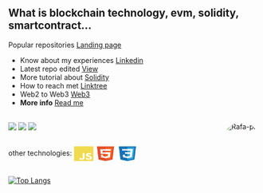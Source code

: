 ## What is blockchain technology, evm, solidity, smartcontract...

Popular repositories [Landing page](https://sol-app.github.io/mosi-sol/) 
- Know about my experiences [Linkedin](https://www.linkedin.com/in/moslem-abbasi/) 
- Latest repo edited [View](https://mosi-arch.github.io/view/) 
- More tutorial about [Solidity](https://github.com/mosi-sol) 
- How to reach met [Linktree](https://linktr.ee/mosi.sol) 
- Web2 to Web3 [Web3](https://github.com/sol-app) 
- **More info** [Read me](https://github.com/mosi-sol/mosi-sol/blob/main/More.md) 

<div style="display: inline_block"><br>
    <a href="https://github.com/mosi-sol" target="_blank"><img src="https://img.shields.io/badge/-Mosi%20sol-%230077B5?style=for-the-badge&logo=github&logoColor=white" target="_blank"></a> 
    <a href="https://github.com/mosi-sol/live-contracts-s4" target="_blank"><img src="https://img.shields.io/badge/-Solidity-9077B5?style=for-the-badge&logo=solidity&logoColor=white" target="_blank"></a> 
    <a href="https://github.com/mosi-sol/mosi-sol/blob/main/More.md" target="_blank"><img src="https://img.shields.io/badge/-Ethereum-909090?style=for-the-badge&logo=ethereum&logoColor=white" target="_blank"></a> 
    <img align="right" alt="Rafa-pic" height="130" style="border-radius:50px;" src="https://img.shields.io/badge/-9077B5?style=for-the-badge&logo=solidity&logoColor=white" />
</div>
    
##

<div> 
    other technologies: 
    <img align="center" alt="Rafa-Js" height="30" width="40" src="https://raw.githubusercontent.com/devicons/devicon/master/icons/javascript/javascript-plain.svg" />
    <img align="center" alt="Rafa-HTML" height="30" width="40" src="https://raw.githubusercontent.com/devicons/devicon/master/icons/html5/html5-original.svg" />
    <img align="center" alt="Rafa-CSS" height="30" width="40" src="https://raw.githubusercontent.com/devicons/devicon/master/icons/css3/css3-original.svg" />
</div>

##

[![Top Langs](https://github-readme-stats.vercel.app/api/top-langs/?username=mosi-sol&layout=compact)](https://github.com/mosi-sol)
